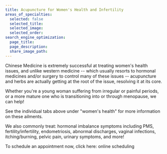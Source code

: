 ```yaml
---
title: Acupuncture for Women's Health and Infertility
areas_of_specialties:
  selected: false
  selected_title:
  selected_image:
  selected_order:
search_engine_optimization:
  page_title:
  page_description:
  share_image_path:
---
```


Chinese Medicine is extremely successful at treating women's health issues, and unlike western medicine -- which usually resorts to hormonal medicines and/or surgery to control many of these issues -- acupuncture and herbs are actually getting at the root of the issue, resolving it at its core.

Whether you're a young woman suffering from irregular or painful periods, or a more mature one who is transitioning into or through menopause, we can help!

See the individual tabs above under "women's health" for more information on these ailments.

We also commonly treat: hormonal imbalance symptoms including PMS, fertility/infertility, endometriosis, abnormal discharges, vaginal infections, itching/burning, pelvic pain, urinary symptoms, and more!

To schedule an appointment now, click here: online scheduling